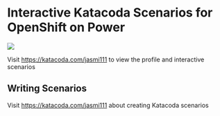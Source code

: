 # Interactive Katacoda Scenarios for OpenShift on Power

[![](http://shields.katacoda.com/katacoda/ocp-power-demos/count.svg)](https://www.katacoda.com/ocp-power-demos "Get your profile on Katacoda.com")

Visit https://katacoda.com/jasmi111 to view the profile and interactive scenarios

## Writing Scenarios
Visit https://katacoda.com/jasmi111 about creating Katacoda scenarios

